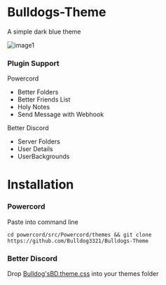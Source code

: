 # Bulldogs-Theme
A simple dark blue theme

![image1](https://cdn.discordapp.com/attachments/825154270881775677/872222500367515688/unknown.png)

### Plugin Support
Powercord
* Better Folders
* Better Friends List
* Holy Notes
* Send Message with Webhook

Better Discord
* Server Folders
* User Details
* UserBackgrounds

# Installation

### Powercord
Paste into command line
```
cd powercord/src/Powercord/themes && git clone https://github.com/Bulldog3321/Bulldogs-Theme
```

### Better Discord
Drop [Bulldog'sBD.theme.css](https://github.com/Bulldog3321/Bulldogs-Theme/blob/main/Bulldog'sBD.theme.css) into your themes folder

